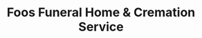 ---
title: "Foos Funeral Home & Cremation Service"
url: /clyde/foos-funeral-home-und-cremation-service/
shop: Bestattungen
---